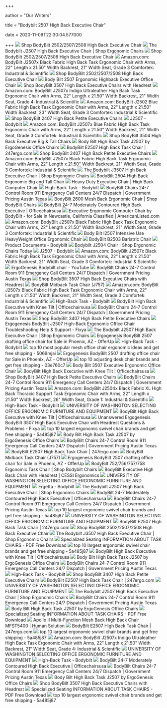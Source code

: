 +++
        
author = "Our Writers"
        
title = "Bodybilt 2507 High Back Executive Chair"
        
date = 2020-11-09T22:30:04.577000
        
+++
[ ![](https://cdn11.bigcommerce.com/s-492apnl0xy/images/stencil/1280x1280/products/707/4240/bodybilt-j2507-high-back-executive-chair-bbc502-1__63404.1490821179.jpg?c=2)](https://cdn11.bigcommerce.com/s-492apnl0xy/images/stencil/1280x1280/products/707/4240/bodybilt-j2507-high-back-executive-chair-bbc502-1__63404.1490821179.jpg?c=2) Shop BodyBilt 2502/2507/2508 High Back Executive Chair
[ ![](https://cdn2.bigcommerce.com/n-zfvgw8/3wnu8n/products/155/images/730/Bodybilt_2507__03998.1401289064.1280.1280.jpg?c=2)](https://cdn2.bigcommerce.com/n-zfvgw8/3wnu8n/products/155/images/730/Bodybilt_2507__03998.1401289064.1280.1280.jpg?c=2) The Bodybilt J2507 High Back Executive Chair | Shop Ergonomic Chairs
[ ![](https://cdn11.bigcommerce.com/s-492apnl0xy/images/stencil/1280x1280/products/707/3162/bodybilt-j2507-high-back-executive-chair-bbc502__74975.1490019164.jpg?c=2)](https://cdn11.bigcommerce.com/s-492apnl0xy/images/stencil/1280x1280/products/707/3162/bodybilt-j2507-high-back-executive-chair-bbc502__74975.1490019164.jpg?c=2) Shop BodyBilt 2502/2507/2508 High Back Executive Chair
[ ![](https://images-na.ssl-images-amazon.com/images/I/41HfkLJZbJL.jpg)](https://images-na.ssl-images-amazon.com/images/I/41HfkLJZbJL.jpg) Amazon.com: BodyBilt J2507x Black Fabric High Back Task Ergonomic Chair  with Arms, 22" Length x 21.50" Width Backrest, 21" Width Seat, Grade 3  Comfortek: Industrial & Scientific
[ ![](https://www.thehumansolution.com/content/img/product-learn-mores/lm-bbc504-seat.jpg)](https://www.thehumansolution.com/content/img/product-learn-mores/lm-bbc504-seat.jpg) Shop BodyBilt 2502/2507/2508 High Back Executive Chair
[ ![](https://www.officesight.com/media/catalog/product/cache/1/image/270x/9df78eab33525d08d6e5fb8d27136e95/b/o/bobi25erhiex.jpg)](https://www.officesight.com/media/catalog/product/cache/1/image/270x/9df78eab33525d08d6e5fb8d27136e95/b/o/bobi25erhiex.jpg) Body Bilt 2507 Ergonomic Highback Executive Office Chair
[ ![](https://cdn11.bigcommerce.com/s-492apnl0xy/images/stencil/1280x1280/products/543/2383/bodybilt-3507-high-back-chair-headrest-bbc504-3__05286.1492210489.jpg?c=2)](https://cdn11.bigcommerce.com/s-492apnl0xy/images/stencil/1280x1280/products/543/2383/bodybilt-3507-high-back-chair-headrest-bbc504-3__05286.1492210489.jpg?c=2) Shop BodyBilt 3507 High Back Executive Chairs with Headrest
[ ![](https://images-na.ssl-images-amazon.com/images/I/71xmHXFmXkL._SL1500_.jpg)](https://images-na.ssl-images-amazon.com/images/I/71xmHXFmXkL._SL1500_.jpg) Amazon.com: BodyBilt J2507x Indigo Ultraleather High Back Task Ergonomic  Chair with Arms, 22" Length x 21.50" Width Backrest, 21" Width Seat, Grade  4: Industrial & Scientific
[ ![](https://images-na.ssl-images-amazon.com/images/I/51HRfk4JeBL._AC_UL600_SR384,600_.jpg)](https://images-na.ssl-images-amazon.com/images/I/51HRfk4JeBL._AC_UL600_SR384,600_.jpg) Amazon.com: BodyBilt J2502 Blue Fabric High Back Task Ergonomic Chair with  Arms, 22" Length x 21.50" Width Backrest, 23" Width Seat, Grade 3  Comfortek: Industrial & Scientific
[ ![](https://cdn11.bigcommerce.com/s-492apnl0xy/images/stencil/1280x1280/products/706/3160/bodybilt-2407-petite-high-back-chair-bbc501__27056.1489766262.jpg?c=2)](https://cdn11.bigcommerce.com/s-492apnl0xy/images/stencil/1280x1280/products/706/3160/bodybilt-2407-petite-high-back-chair-bbc501__27056.1489766262.jpg?c=2) Shop BodyBilt 2407 High Back Petite Executive Chairs
[ ![](https://bodybilt.com/wp-content/uploads/2018/11/Web_J2507_Hue-Grass_F.jpg)](https://bodybilt.com/wp-content/uploads/2018/11/Web_J2507_Hue-Grass_F.jpg) J2507 - Bodybilt
[ ![](https://images-na.ssl-images-amazon.com/images/I/91NPctaSasL._SY445_.jpg)](https://images-na.ssl-images-amazon.com/images/I/91NPctaSasL._SY445_.jpg) Amazon.com: BodyBilt J2507x Blue Fabric High Back Task Ergonomic Chair with  Arms, 22" Length x 21.50" Width Backrest, 21" Width Seat, Grade 3  Comfortek: Industrial & Scientific
[ ![](https://cdn11.bigcommerce.com/s-492apnl0xy/images/stencil/1280x1280/products/711/3171/bodybilt-s3504-high-back-tall-chair-headrest-bbc507__90182.1489863478.jpg?c=2)](https://cdn11.bigcommerce.com/s-492apnl0xy/images/stencil/1280x1280/products/711/3171/bodybilt-s3504-high-back-tall-chair-headrest-bbc507__90182.1489863478.jpg?c=2) Shop BodyBilt 3504 High Back Executive Big & Tall Chairs
[ ![](https://cdn3.volusion.com/z7rsy.b4q2u/v/vspfiles/photos/J2507-2.jpg)](https://cdn3.volusion.com/z7rsy.b4q2u/v/vspfiles/photos/J2507-2.jpg) Body Bilt High Back Task J2507 by ErgoGenesis Office Chairs
[ ![](http://www.247ergo.com/wp-content/uploads/2014/08/e2507.jpg)](http://www.247ergo.com/wp-content/uploads/2014/08/e2507.jpg) BodyBilt E2507 High Back Task Chair | 247ergo.com
[ ![](https://cdn11.bigcommerce.com/s-492apnl0xy/images/stencil/815x439/products/708/4241/bodybilt-3407-petite-executive-chair-headrest-bbc503-5__57637.1490376367.jpg?c=2)](https://cdn11.bigcommerce.com/s-492apnl0xy/images/stencil/815x439/products/708/4241/bodybilt-3407-petite-executive-chair-headrest-bbc503-5__57637.1490376367.jpg?c=2) Shop BodyBilt 3407 High Back Petite Executive Chairs
[ ![](https://images-na.ssl-images-amazon.com/images/I/81EYGiJbPLL._AC_UL320_SR236,320_.jpg)](https://images-na.ssl-images-amazon.com/images/I/81EYGiJbPLL._AC_UL320_SR236,320_.jpg) Amazon.com: BodyBilt J2507x Black Fabric High Back Task Ergonomic Chair  with Arms, 22" Length x 21.50" Width Backrest, 21" Width Seat, Grade 3  Comfortek: Industrial & Scientific
[ ![](https://cdn2.bigcommerce.com/n-zfvgw8/3wnu8n/products/156/images/732/BodyBilt_3507_Black_Leather__39258.1401289380.1280.1280.jpg?c=2)](https://cdn2.bigcommerce.com/n-zfvgw8/3wnu8n/products/156/images/732/BodyBilt_3507_Black_Leather__39258.1401289380.1280.1280.jpg?c=2) The Bodybilt J3507 High Back Executive Chair | Shop Ergonomic Chairs
[ ![](https://cdn11.bigcommerce.com/s-492apnl0xy/images/stencil/1280x1280/products/710/3170/bodybilt-s2504-high-back-chair-bbc506__66249.1489767605.jpg?c=2)](https://cdn11.bigcommerce.com/s-492apnl0xy/images/stencil/1280x1280/products/710/3170/bodybilt-s2504-high-back-chair-bbc506__66249.1489767605.jpg?c=2) BodyBilt 2504 High Back Ergonomic Big and Tall Chair
[ ![](https://cdn11.bigcommerce.com/s-lpku7oc/images/stencil/1280x1280/products/1862/43568/CaptainLeatherpic__13389.1556809246.jpg?c=2)](https://cdn11.bigcommerce.com/s-lpku7oc/images/stencil/1280x1280/products/1862/43568/CaptainLeatherpic__13389.1556809246.jpg?c=2) Heavy Duty Executive Chair | High Back Computer Chair
[ ![](https://bodybilt.com/wp-content/uploads/2018/10/R2507_Comfortek-Carbon.jpg)](https://bodybilt.com/wp-content/uploads/2018/10/R2507_Comfortek-Carbon.jpg) High-Back Task - Bodybilt
[ ![](https://keynamics.com/wp-content/uploads/2015/04/24-7-911-call-center-chair.jpg)](https://keynamics.com/wp-content/uploads/2015/04/24-7-911-call-center-chair.jpg) BodyBilt Chairs 24-7 Control Room 911 Emergency Call Centers 24/7 Dispatch  | Government Pricing Austin Texas
[ ![](https://cdn11.bigcommerce.com/s-492apnl0xy/products/712/images/3173/bodybilt-2600-mesh-back-chair-bbc512__07603.1490022361.1217.655.jpg?c=2)](https://cdn11.bigcommerce.com/s-492apnl0xy/products/712/images/3173/bodybilt-2600-mesh-back-chair-bbc512__07603.1490022361.1217.655.jpg?c=2) BodyBilt 2600 Mesh Back Ergonomic Chair | Shop BodyBilt Chairs
[ ![](https://cdn11.bigcommerce.com/s-lpku7oc/images/stencil/1280x1280/products/1863/43571/CREWpic__87509.1556810734.jpg?c=2)](https://cdn11.bigcommerce.com/s-lpku7oc/images/stencil/1280x1280/products/1863/43571/CREWpic__87509.1556810734.jpg?c=2) BodyBilt 24-7 Moderately Contoured High Back Executive | Officechairsusa
[ ![](https://images1.americanlisted.com/nlarge/executive-ergonomic-computer-chair-by-bodybilt-249-americanlisted_35758717.jpg)](https://images1.americanlisted.com/nlarge/executive-ergonomic-computer-chair-by-bodybilt-249-americanlisted_35758717.jpg) Executive Ergonomic Computer Chair by BodyBilt - for Sale in Newcastle,  California Classified | AmericanListed.com
[ ![](https://images-na.ssl-images-amazon.com/images/I/71psqqKR9WL._AC_UL320_SR240,320_.jpg)](https://images-na.ssl-images-amazon.com/images/I/71psqqKR9WL._AC_UL320_SR240,320_.jpg) Amazon.com: BodyBilt J2507x Black Fabric High Back Task Ergonomic Chair  with Arms, 22" Length x 21.50" Width Backrest, 21" Width Seat, Grade 3  Comfortek: Industrial & Scientific
[ ![](https://www.officesight.com/media/catalog/product/cache/1/thumbnail/270x/9df78eab33525d08d6e5fb8d27136e95/y/h/yhst-18772425083243_2210_709955579.jpg)](https://www.officesight.com/media/catalog/product/cache/1/thumbnail/270x/9df78eab33525d08d6e5fb8d27136e95/y/h/yhst-18772425083243_2210_709955579.jpg) Body Bilt I2507 Intensive Use HeavyWeight Office Ergonomic Chair
[ ![](https://cdn11.bigcommerce.com/s-27510/images/stencil/660x660/products/1831/11459/bodybilt-bodybilt-b2503-bariatric-chair__15462.1603773294.jpg?c=2)](https://cdn11.bigcommerce.com/s-27510/images/stencil/660x660/products/1831/11459/bodybilt-bodybilt-b2503-bariatric-chair__15462.1603773294.jpg?c=2) BodyBilt B2503 Bariatric Chair
[ ![](https://bodybilt.com/wp-content/uploads/2018/10/I2507-Core_Chamea-Ocean_L.jpg)](https://bodybilt.com/wp-content/uploads/2018/10/I2507-Core_Chamea-Ocean_L.jpg) Product Documents - Bodybilt
[ ![](https://cdn2.bigcommerce.com/n-zfvgw8/3wnu8n/products/154/images/731/Bodybilt_2504_highback_bigntall_red__93554.1401289173.386.513.jpg?c=2)](https://cdn2.bigcommerce.com/n-zfvgw8/3wnu8n/products/154/images/731/Bodybilt_2504_highback_bigntall_red__93554.1401289173.386.513.jpg?c=2) Bodybilt J2504 Chair | Shop Ergonomic Chairs Today
[ ![](https://bodybilt.com/wp-content/uploads/2018/11/Web_J2507_Hue-Grass_RA.jpg)](https://bodybilt.com/wp-content/uploads/2018/11/Web_J2507_Hue-Grass_RA.jpg) J2507 - Bodybilt
[ ![](https://images-na.ssl-images-amazon.com/images/I/41VyTO%2BgF8L._AC_UL160_SR160,160_.jpg)](https://images-na.ssl-images-amazon.com/images/I/41VyTO%2BgF8L._AC_UL160_SR160,160_.jpg) Amazon.com: BodyBilt J2507x Black Fabric High Back Task Ergonomic Chair  with Arms, 22" Length x 21.50" Width Backrest, 21" Width Seat, Grade 3  Comfortek: Industrial & Scientific
[ ![](https://i.ytimg.com/vi/e07sOxTkKy4/maxresdefault.jpg)](https://i.ytimg.com/vi/e07sOxTkKy4/maxresdefault.jpg) ErgoGenesis Bodybilt chair - YouTube
[ ![](https://keynamics.com/wp-content/uploads/2015/04/chair-24-7-control-room2.jpg)](https://keynamics.com/wp-content/uploads/2015/04/chair-24-7-control-room2.jpg) BodyBilt Chairs 24-7 Control Room 911 Emergency Call Centers 24/7 Dispatch  | Government Pricing Austin Texas
[ ![](https://cdn11.bigcommerce.com/s-492apnl0xy/images/stencil/1280x1280/products/543/2381/bodybilt-3507-high-back-chair-headrest-bbc504-1__96121.1488052730.jpg?c=2)](https://cdn11.bigcommerce.com/s-492apnl0xy/images/stencil/1280x1280/products/543/2381/bodybilt-3507-high-back-chair-headrest-bbc504-1__96121.1488052730.jpg?c=2) Shop BodyBilt 3507 High Back Executive Chairs with Headrest
[ ![](https://cdn11.bigcommerce.com/s-27510/images/stencil/1280x1280/products/1345/7648/j757task6__90323.1459538307.jpg?c=2)](https://cdn11.bigcommerce.com/s-27510/images/stencil/1280x1280/products/1345/7648/j757task6__90323.1459538307.jpg?c=2) BodyBilt Midback Task Chair (J757)
[ ![](https://images-na.ssl-images-amazon.com/images/I/71tjEYzYIjL._AC_UL160_SR160,160_.jpg)](https://images-na.ssl-images-amazon.com/images/I/71tjEYzYIjL._AC_UL160_SR160,160_.jpg) Amazon.com: BodyBilt J2507x Black Fabric High Back Task Ergonomic Chair  with Arms, 22" Length x 21.50" Width Backrest, 21" Width Seat, Grade 3  Comfortek: Industrial & Scientific
[ ![](https://bodybilt.com/wp-content/uploads/2020/08/A2707x-O-Hue-Black-LA-700x1037.jpg)](https://bodybilt.com/wp-content/uploads/2020/08/A2707x-O-Hue-Black-LA-700x1037.jpg) High-Back Task - Bodybilt
[ ![](https://cdn11.bigcommerce.com/s-lpku7oc/images/stencil/1280x1280/products/1861/43322/bbiltE3507B__31171.1558623552.jpg?c=2)](https://cdn11.bigcommerce.com/s-lpku7oc/images/stencil/1280x1280/products/1861/43322/bbiltE3507B__31171.1558623552.jpg?c=2) BodyBilt High Back Executive with Knee Tilt | Officechairsusa
[ ![](https://keynamics.com/wp-content/uploads/2015/04/Bodybilt-posture-control.jpg)](https://keynamics.com/wp-content/uploads/2015/04/Bodybilt-posture-control.jpg) BodyBilt Chairs 24-7 Control Room 911 Emergency Call Centers 24/7 Dispatch  | Government Pricing Austin Texas
[ ![](https://cdn11.bigcommerce.com/s-492apnl0xy/images/stencil/1280x1280/products/708/3164/bodybilt-3407-petite-executive-chair-headrest-bbc503-1__79152.1490019509.jpg?c=2)](https://cdn11.bigcommerce.com/s-492apnl0xy/images/stencil/1280x1280/products/708/3164/bodybilt-3407-petite-executive-chair-headrest-bbc503-1__79152.1490019509.jpg?c=2) Shop BodyBilt 3407 High Back Petite Executive Chairs
[ ![](https://s3.amazonaws.com/images.fixya.net/fixya20/products/e/ergogenesis/177x150/bodybilt_j2507_highback_ergono_q9308617.jpg)](https://s3.amazonaws.com/images.fixya.net/fixya20/products/e/ergogenesis/177x150/bodybilt_j2507_highback_ergono_q9308617.jpg) Ergogenesis BodyBilt J2507 High-Back Ergonomic Office Chair Troubleshooting  Help & Support - Fixya
[ ![](https://www.ergonomicchairpro.com/content/img/sportridge1.jpg)](https://www.ergonomicchairpro.com/content/img/sportridge1.jpg) The Bodybilt J2507 High Back Executive Chair | Shop Ergonomic Chairs
[ ![](https://images.offerup.com/Rt10PGcoHEUdV5enVHPw7g7cqAM=/600x600/8bd0/8bd0ecd6da444b9a9def6ff001c951e0.jpg)](https://images.offerup.com/Rt10PGcoHEUdV5enVHPw7g7cqAM=/600x600/8bd0/8bd0ecd6da444b9a9def6ff001c951e0.jpg) Ergogenesis BodyBilt 2507 drafting office chair for Sale in Phoenix, AZ -  OfferUp
[ ![](https://bodybilt.com/wp-content/uploads/2020/09/Midcelli-Store_No-Text-700x1037.jpg)](https://bodybilt.com/wp-content/uploads/2020/09/Midcelli-Store_No-Text-700x1037.jpg) High-Back Task - Bodybilt
[ ![](https://i0.wp.com/ae01.alicdn.com/kf/HTB1VBTibinrK1RjSsziq6xptpXaq/computer-font-b-chair-b-font-home-font-b-chair-b-font-font-b-office-b.jpg?crop=5,2,900,500&quality=2886)](https://i0.wp.com/ae01.alicdn.com/kf/HTB1VBTibinrK1RjSsziq6xptpXaq/computer-font-b-chair-b-font-home-font-b-chair-b-font-font-b-office-b.jpg?crop=5,2,900,500&quality=2886) top 10 most popular mesh office chair ergonomic ideas and get free shipping  - 5069mjai
[ ![](https://photos.offerup.com/6RO2EauFswbwpVV2i91RAUXzlkM=/480x640/ce8c/ce8c1e3c7daf4bb6bc5e3b757bea8235.jpg)](https://photos.offerup.com/6RO2EauFswbwpVV2i91RAUXzlkM=/480x640/ce8c/ce8c1e3c7daf4bb6bc5e3b757bea8235.jpg) Ergogenesis BodyBilt 2507 drafting office chair for Sale in Phoenix, AZ -  OfferUp
[ ![](https://i0.wp.com/ae01.alicdn.com/kf/HTB19hjBXzzuK1RjSsppq6xz0XXax/New-font-b-Adjustable-b-font-Office-font-b-Chair-b-font-Ergonomic-High-Back-Faux.jpg?crop=5,2,900,500&quality=2886)](https://i0.wp.com/ae01.alicdn.com/kf/HTB19hjBXzzuK1RjSsppq6xz0XXax/New-font-b-Adjustable-b-font-Office-font-b-Chair-b-font-Ergonomic-High-Back-Faux.jpg?crop=5,2,900,500&quality=2886) top 10 adjusting desk chair brands and get free shipping - 03e760c7
[ ![](https://www.officesight.com/media/catalog/product/cache/1/thumbnail/270x/9df78eab33525d08d6e5fb8d27136e95/y/h/yhst-18772425083243_2210_709002013.jpg)](https://www.officesight.com/media/catalog/product/cache/1/thumbnail/270x/9df78eab33525d08d6e5fb8d27136e95/y/h/yhst-18772425083243_2210_709002013.jpg) Body Bilt 3507 Executive Ergonomic Office Chair
[ ![](https://cdn11.bigcommerce.com/s-lpku7oc/images/stencil/500x659/products/1843/21362/J3502_R2__52286.1476364830.jpg?c=2)](https://cdn11.bigcommerce.com/s-lpku7oc/images/stencil/500x659/products/1843/21362/J3502_R2__52286.1476364830.jpg?c=2) BodyBilt High Back Executive with Knee Tilt | Officechairsusa
[ ![](https://cdn11.bigcommerce.com/s-492apnl0xy/images/stencil/1280x1280/products/708/3165/bodybilt-3407-petite-executive-chair-headrest-bbc503-2__23800.1490019509.jpg?c=2)](https://cdn11.bigcommerce.com/s-492apnl0xy/images/stencil/1280x1280/products/708/3165/bodybilt-3407-petite-executive-chair-headrest-bbc503-2__23800.1490019509.jpg?c=2) Shop BodyBilt 3407 High Back Petite Executive Chairs
[ ![](https://keynamics.com/images/bariatric-chair.jpg)](https://keynamics.com/images/bariatric-chair.jpg) BodyBilt Chairs 24-7 Control Room 911 Emergency Call Centers 24/7 Dispatch  | Government Pricing Austin Texas
[ ![](https://images-na.ssl-images-amazon.com/images/I/71MX-3n3TyL._SL1500_.jpg)](https://images-na.ssl-images-amazon.com/images/I/71MX-3n3TyL._SL1500_.jpg) Amazon.com: BodyBilt J2504x Black Fabric XL High Back Thoracic Support Task  Ergonomic Chair with Arms, 22" Length x 21.50" Width Backrest, 26" Width  Seat, Grade 1: Industrial & Scientific
[ ![](https://bodybilt.com/wp-content/uploads/2020/07/R2608-WS2-Chamea-Black-Tall-NEW-700x1037.jpg)](https://bodybilt.com/wp-content/uploads/2020/07/R2608-WS2-Chamea-Black-Tall-NEW-700x1037.jpg) High-Back Task - Bodybilt
[ ![](x-raw-image:///4956cea890b6739d72b24c82ec9cd19098a7c608836e9ad2804d1146f311ca39)](x-raw-image:///4956cea890b6739d72b24c82ec9cd19098a7c608836e9ad2804d1146f311ca39) UNIVERSITY OF WASHINGTON SELECTING OFFICE ERGONOMIC FURNITURE AND EQUIPMENT
[ ![](https://cdn11.bigcommerce.com/s-lpku7oc/images/stencil/500x659/products/1860/21368/J3407_F_Red__77681.1476368908.jpg?c=2)](https://cdn11.bigcommerce.com/s-lpku7oc/images/stencil/500x659/products/1860/21368/J3407_F_Red__77681.1476368908.jpg?c=2) BodyBilt High Back Executive with Knee Tilt | Officechairsusa
[ ![](https://s3.amazonaws.com/images.fixya.net/fixya20/products/e/ergogenesis/177x150/bodybilt_3507_high_back_execut_q9308773.jpg)](https://s3.amazonaws.com/images.fixya.net/fixya20/products/e/ergogenesis/177x150/bodybilt_3507_high_back_execut_q9308773.jpg) Unanswered Ergogenesis BodyBilt 3507 High Back Executive Chair with  Headrest Questions & Problems - Fixya
[ ![](https://i0.wp.com/ae01.alicdn.com/kf/HTB1_K5vSFXXXXaBXXXXq6xXFXXXr/Home-Office-Computer-Desk-Massage-font-b-Chair-b-font-With-Footrest-Reclining-Executive-font-b.jpg?crop=5,2,900,500&quality=2886)](https://i0.wp.com/ae01.alicdn.com/kf/HTB1_K5vSFXXXXaBXXXXq6xXFXXXr/Home-Office-Computer-Desk-Massage-font-b-Chair-b-font-With-Footrest-Reclining-Executive-font-b.jpg?crop=5,2,900,500&quality=2886) top 10 largest ergonomic swivel chair brands and get free shipping -  5a485j87
[ ![](https://cdn3.volusion.com/z7rsy.b4q2u/v/vspfiles/photos/Mayline-6446AG-6446AGL-2T.jpg?v-cache=1493121990)](https://cdn3.volusion.com/z7rsy.b4q2u/v/vspfiles/photos/Mayline-6446AG-6446AGL-2T.jpg?v-cache=1493121990) Body Bilt High Back Task J2507 by ErgoGenesis Office Chairs
[ ![](https://keynamics.com/images/bodybilt_bariatric_chair.jpg)](https://keynamics.com/images/bodybilt_bariatric_chair.jpg) BodyBilt Chairs 24-7 Control Room 911 Emergency Call Centers 24/7 Dispatch  | Government Pricing Austin Texas
[ ![](http://www.247ergo.com/wp-content/uploads/2014/08/bodybilt_hue.jpg)](http://www.247ergo.com/wp-content/uploads/2014/08/bodybilt_hue.jpg) BodyBilt E2507 High Back Task Chair | 247ergo.com
[ ![](https://cdn11.bigcommerce.com/s-27510/images/stencil/original/products/1345/7568/J757_2016__69866.1457555416.jpg?c=2)](https://cdn11.bigcommerce.com/s-27510/images/stencil/original/products/1345/7568/J757_2016__69866.1457555416.jpg?c=2) BodyBilt Midback Task Chair (J757)
[ ![](https://photos.offerup.com/L0YEYk3Jws_sryLzSFxZc_dWKjo=/600x600/d51b/d51b24d5975d4d27b5bc1e6ea0c2931b.jpg)](https://photos.offerup.com/L0YEYk3Jws_sryLzSFxZc_dWKjo=/600x600/d51b/d51b24d5975d4d27b5bc1e6ea0c2931b.jpg) Ergogenesis BodyBilt 2507 drafting office chair for Sale in Phoenix, AZ -  OfferUp
[ ![](https://cdn11.bigcommerce.com/s-492apnl0xy/images/stencil/1280x1280/products/705/4242/bodybilt-j757-task-chair-bbc500-6__62784.1490376744.jpg?c=2)](https://cdn11.bigcommerce.com/s-492apnl0xy/images/stencil/1280x1280/products/705/4242/bodybilt-j757-task-chair-bbc500-6__62784.1490376744.jpg?c=2) BodyBilt 752/756/757/758 Ergonomic Task Chair | Shop Bodybilt Chairs
[ ![](https://i.ytimg.com/vi/ZmChmA-oEOg/maxresdefault.jpg)](https://i.ytimg.com/vi/ZmChmA-oEOg/maxresdefault.jpg) BodyBilt Executive High Back Chair with Headrest | CESSI Ergonomics
[ ![](x-raw-image:///9e23c672a614d70197ba67b10c589217917f66902afdecc01fe9dc1dd826f2bf)](x-raw-image:///9e23c672a614d70197ba67b10c589217917f66902afdecc01fe9dc1dd826f2bf) UNIVERSITY OF WASHINGTON SELECTING OFFICE ERGONOMIC FURNITURE AND EQUIPMENT
[ ![](https://bodybilt.com/wp-content/uploads/2018/11/Web_J2406_Staccato-Black_RA.jpg)](https://bodybilt.com/wp-content/uploads/2018/11/Web_J2406_Staccato-Black_RA.jpg) Ergetta - Bodybilt
[ ![](https://cdn2.bigcommerce.com/n-zfvgw8/3wnu8n/products/163/images/745/Eurotech_Raynor_LEM4ERG_sec2__74308.1401290394.220.290.jpg?c=2)](https://cdn2.bigcommerce.com/n-zfvgw8/3wnu8n/products/163/images/745/Eurotech_Raynor_LEM4ERG_sec2__74308.1401290394.220.290.jpg?c=2) The Bodybilt J2507 High Back Executive Chair | Shop Ergonomic Chairs
[ ![](https://cdn11.bigcommerce.com/s-lpku7oc/images/stencil/500x659/products/1866/43569/CORE__99199.1556810774.jpg?c=2)](https://cdn11.bigcommerce.com/s-lpku7oc/images/stencil/500x659/products/1866/43569/CORE__99199.1556810774.jpg?c=2) BodyBilt 24-7 Moderately Contoured High Back Executive | Officechairsusa
[ ![](https://keynamics.com/images/ergonomic_office_chair_bo.jpg)](https://keynamics.com/images/ergonomic_office_chair_bo.jpg) BodyBilt Chairs 24-7 Control Room 911 Emergency Call Centers 24/7 Dispatch  | Government Pricing Austin Texas
[ ![](https://i0.wp.com/ae01.alicdn.com/kf/HTB1jJdbLMHqK1RjSZFPq6AwapXa4/LIKE-REGAL-WCG-gaming-font-b-Ergonomic-b-font-computer-font-b-chair-b-font-anchor.jpg?crop=5,2,900,500&quality=2886)](https://i0.wp.com/ae01.alicdn.com/kf/HTB1jJdbLMHqK1RjSZFPq6AwapXa4/LIKE-REGAL-WCG-gaming-font-b-Ergonomic-b-font-computer-font-b-chair-b-font-anchor.jpg?crop=5,2,900,500&quality=2886) top 10 largest ergonomic swivel chair brands and get free shipping -  5a485j87
[ ![](x-raw-image:///0f555314ce089b024503c7fe215f7e24614043cb4862a0e0adc35c993efea63d)](x-raw-image:///0f555314ce089b024503c7fe215f7e24614043cb4862a0e0adc35c993efea63d) UNIVERSITY OF WASHINGTON SELECTING OFFICE ERGONOMIC FURNITURE AND EQUIPMENT
[ ![](http://www.247ergo.com/wp-content/uploads/2014/08/bodybilt_dolce.jpg)](http://www.247ergo.com/wp-content/uploads/2014/08/bodybilt_dolce.jpg) BodyBilt E2507 High Back Task Chair | 247ergo.com
[ ![](http://cdn6.bigcommerce.com/s-492apnl0xy/product_images/uploaded_images/lm-bbc504-arms.jpg)](http://cdn6.bigcommerce.com/s-492apnl0xy/product_images/uploaded_images/lm-bbc504-arms.jpg) Shop BodyBilt 2502/2507/2508 High Back Executive Chair
[ ![](https://cdn2.bigcommerce.com/n-zfvgw8/3wnu8n/products/157/images/728/01_ME7_1200x_front__53599.1401228547.220.290.jpg?c=2)](https://cdn2.bigcommerce.com/n-zfvgw8/3wnu8n/products/157/images/728/01_ME7_1200x_front__53599.1401228547.220.290.jpg?c=2) The Bodybilt J3507 High Back Executive Chair | Shop Ergonomic Chairs
[ ![](http://docplayer.net/docs-images/67/57174787/images/3-1.jpg)](http://docplayer.net/docs-images/67/57174787/images/3-1.jpg) Specialized Seating INFORMATION ABOUT TASK CHAIRS - PDF Free Download
[ ![](https://i0.wp.com/ae01.alicdn.com/kf/HTB1mKfPl8HH8KJjy0Fbq6AqlpXaB/Giantex-Racing-High-Back-Reclining-Gaming-font-b-Chair-b-font-font-b-Ergonomic-b-font.jpg?crop=5,2,900,500&quality=2886)](https://i0.wp.com/ae01.alicdn.com/kf/HTB1mKfPl8HH8KJjy0Fbq6AqlpXaB/Giantex-Racing-High-Back-Reclining-Gaming-font-b-Chair-b-font-font-b-Ergonomic-b-font.jpg?crop=5,2,900,500&quality=2886) top 10 largest ergonomic swivel chair brands and get free shipping -  5a485j87
[ ![](https://cdn10.bigcommerce.com/s-lpku7oc/product_images/uploaded_images/bdbscreencapture.jpg)](https://cdn10.bigcommerce.com/s-lpku7oc/product_images/uploaded_images/bdbscreencapture.jpg) BodyBilt High Back Executive with Knee Tilt | Officechairsusa
[ ![](https://cdn3.volusion.com/z7rsy.b4q2u/v/vspfiles/photos/B990-2T.jpg?v-cache=1369078814)](https://cdn3.volusion.com/z7rsy.b4q2u/v/vspfiles/photos/B990-2T.jpg?v-cache=1369078814) Body Bilt High Back Task J2507 by ErgoGenesis Office Chairs
[ ![](https://i.ytimg.com/vi/1hmq5KeMDpY/maxresdefault.jpg)](https://i.ytimg.com/vi/1hmq5KeMDpY/maxresdefault.jpg) BodyBilt Chairs 24-7 Control Room 911 Emergency Call Centers 24/7 Dispatch  | Government Pricing Austin Texas
[ ![](https://bodybilt.com/wp-content/uploads/2018/11/Web_E2408_Comfortek-Steel_RA.jpg)](https://bodybilt.com/wp-content/uploads/2018/11/Web_E2408_Comfortek-Steel_RA.jpg) High-Back Task - Bodybilt
[ ![](https://cdn11.bigcommerce.com/s-492apnl0xy/images/stencil/1280x1280/products/708/3166/bodybilt-3407-petite-executive-chair-headrest-bbc503-3__25127.1490019510.jpg?c=2)](https://cdn11.bigcommerce.com/s-492apnl0xy/images/stencil/1280x1280/products/708/3166/bodybilt-3407-petite-executive-chair-headrest-bbc503-3__25127.1490019510.jpg?c=2) Shop BodyBilt 3407 High Back Petite Executive Chairs
[ ![](http://www.247ergo.com/wp-content/uploads/2014/08/bodybilt_comfortek.jpg)](http://www.247ergo.com/wp-content/uploads/2014/08/bodybilt_comfortek.jpg) BodyBilt E2507 High Back Task Chair | 247ergo.com
[ ![](x-raw-image:///d2c2b1dc7cfb574bab5beea10ea3c452e96c681dee4bd1b8b8423de2554b7fae)](x-raw-image:///d2c2b1dc7cfb574bab5beea10ea3c452e96c681dee4bd1b8b8423de2554b7fae) UNIVERSITY OF WASHINGTON SELECTING OFFICE ERGONOMIC FURNITURE AND EQUIPMENT
[ ![](https://cdn2.bigcommerce.com/n-zfvgw8/3wnu8n/products/166/images/823/LE10_1__28820.1401550979.220.290.jpg?c=2)](https://cdn2.bigcommerce.com/n-zfvgw8/3wnu8n/products/166/images/823/LE10_1__28820.1401550979.220.290.jpg?c=2) The Bodybilt J2507 High Back Executive Chair | Shop Ergonomic Chairs
[ ![](https://keynamics.com/images/office-chair-K3507-A.jpg)](https://keynamics.com/images/office-chair-K3507-A.jpg) BodyBilt Chairs 24-7 Control Room 911 Emergency Call Centers 24/7 Dispatch  | Government Pricing Austin Texas
[ ![](https://cdn3.volusion.com/z7rsy.b4q2u/v/vspfiles/photos/B991-GY-2T.jpg?v-cache=1458506003)](https://cdn3.volusion.com/z7rsy.b4q2u/v/vspfiles/photos/B991-GY-2T.jpg?v-cache=1458506003) Body Bilt High Back Task J2507 by ErgoGenesis Office Chairs
[ ![](http://docplayer.net/docs-images/67/57174787/images/15-1.jpg)](http://docplayer.net/docs-images/67/57174787/images/15-1.jpg) Specialized Seating INFORMATION ABOUT TASK CHAIRS - PDF Free Download
[ ![](https://cdn11.bigcommerce.com/s-492apnl0xy/products/1417/images/6599/raynor-apollo-II-high-back-RAY371__16847.1508184023.1217.655.jpg?c=2)](https://cdn11.bigcommerce.com/s-492apnl0xy/products/1417/images/6599/raynor-apollo-II-high-back-RAY371__16847.1508184023.1217.655.jpg?c=2) Apollo II Multi-Function Mesh Back High Back Chair MFST5400 | Human Solution
[ ![](http://www.247ergo.com/wp-content/uploads/2015/01/bodybilt_cylinder_options.jpg)](http://www.247ergo.com/wp-content/uploads/2015/01/bodybilt_cylinder_options.jpg) BodyBilt E2507 High Back Task Chair | 247ergo.com
[ ![](https://i0.wp.com/ae01.alicdn.com/kf/HTB1cc1CbvjsK1Rjy1Xaq6zispXaF/Computer-home-office-font-b-ergonomic-b-font-mesh-cloth-font-b-swivel-b-font-foot.jpg?crop=5,2,900,500&quality=2886)](https://i0.wp.com/ae01.alicdn.com/kf/HTB1cc1CbvjsK1Rjy1Xaq6zispXaF/Computer-home-office-font-b-ergonomic-b-font-mesh-cloth-font-b-swivel-b-font-foot.jpg?crop=5,2,900,500&quality=2886) top 10 largest ergonomic swivel chair brands and get free shipping -  5a485j87
[ ![](https://images-na.ssl-images-amazon.com/images/I/71u0GHiHJFL._SL1500_.jpg)](https://images-na.ssl-images-amazon.com/images/I/71u0GHiHJFL._SL1500_.jpg) Amazon.com: BodyBilt J2507x Indigo Ultraleather High Back Task Ergonomic  Chair with Arms, 22" Length x 21.50" Width Backrest, 21" Width Seat, Grade  4: Industrial & Scientific
[ ![](x-raw-image:///1035cc89c52d135622a03324df8d492f6d18148e04402babcc3958659c2c5562)](x-raw-image:///1035cc89c52d135622a03324df8d492f6d18148e04402babcc3958659c2c5562) UNIVERSITY OF WASHINGTON SELECTING OFFICE ERGONOMIC FURNITURE AND EQUIPMENT
[ ![](https://bodybilt.com/wp-content/uploads/2018/11/Web_R2508_Comfortek-Midnight_RA.jpg)](https://bodybilt.com/wp-content/uploads/2018/11/Web_R2508_Comfortek-Midnight_RA.jpg) High-Back Task - Bodybilt
[ ![](https://cdn10.bigcommerce.com/s-lpku7oc/product_images/uploaded_images/crewdim.jpg)](https://cdn10.bigcommerce.com/s-lpku7oc/product_images/uploaded_images/crewdim.jpg) BodyBilt 24-7 Moderately Contoured High Back Executive | Officechairsusa
[ ![](https://keynamics.com/images/Medical-chair-bodybilt.jpg)](https://keynamics.com/images/Medical-chair-bodybilt.jpg) BodyBilt Chairs 24-7 Control Room 911 Emergency Call Centers 24/7 Dispatch  | Government Pricing Austin Texas
[ ![](https://cdn3.volusion.com/z7rsy.b4q2u/v/vspfiles/photos/OfficeStar-829-R22C728P-2T.jpg?v-cache=1370889881)](https://cdn3.volusion.com/z7rsy.b4q2u/v/vspfiles/photos/OfficeStar-829-R22C728P-2T.jpg?v-cache=1370889881) Body Bilt High Back Task J2507 by ErgoGenesis Office Chairs
[ ![](https://cdn11.bigcommerce.com/s-492apnl0xy/images/stencil/1280x1280/products/543/2382/bodybilt-3507-high-back-chair-headrest-bbc504-2__85727.1490715289.jpg?c=2)](https://cdn11.bigcommerce.com/s-492apnl0xy/images/stencil/1280x1280/products/543/2382/bodybilt-3507-high-back-chair-headrest-bbc504-2__85727.1490715289.jpg?c=2) Shop BodyBilt 3507 High Back Executive Chairs with Headrest
[ ![](http://docplayer.net/docs-images/67/57174787/images/4-0.jpg)](http://docplayer.net/docs-images/67/57174787/images/4-0.jpg) Specialized Seating INFORMATION ABOUT TASK CHAIRS - PDF Free Download
[ ![](https://i0.wp.com/ae01.alicdn.com/kf/HTB1dAsGXITxK1Rjy0Fgq6yovpXax/Giantex-Modern-font-b-Ergonomic-b-font-Mesh-Mid-Back-Office-font-b-Chair-b-font.jpg?crop=5,2,900,500&quality=2886)](https://i0.wp.com/ae01.alicdn.com/kf/HTB1dAsGXITxK1Rjy0Fgq6yovpXax/Giantex-Modern-font-b-Ergonomic-b-font-Mesh-Mid-Back-Office-font-b-Chair-b-font.jpg?crop=5,2,900,500&quality=2886) top 10 largest ergonomic swivel chair brands and get free shipping -  5a485j87
